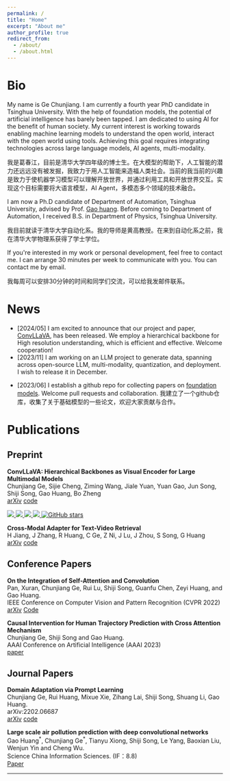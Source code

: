 ```yaml
---
permalink: /
title: "Home"
excerpt: "About me"
author_profile: true
redirect_from: 
  - /about/
  - /about.html
---
```


# Bio

My name is Ge Chunjiang. I am currently a fourth year PhD candidate in Tsinghua University. With the help of foundation models, the potential of artificial intelligence has barely been tapped. I am dedicated to using AI for the benefit of human society. My current interest is working towards enabling machine learning models to understand the open world, interact with the open world using tools. Achieving this goal requires integrating technologies across large language models, AI agents, multi-modality.

我是葛春江，目前是清华大学四年级的博士生。在大模型的帮助下，人工智能的潜力还远远没有被发掘，我致力于用人工智能来造福人类社会。当前的我当前的兴趣是致力于使机器学习模型可以理解开放世界，并通过利用工具和开放世界交互。实现这个目标需要将大语言模型，AI Agent，多模态多个领域的技术融合。

I am now a Ph.D candidate of Department of Automation, Tsinghua University, advised by Prof. [Gao huang](http://www.gaohuang.net/). Before coming to Department of Automation, I received B.S. in Department of Physics, Tsinghua University.

我目前就读于清华大学自动化系。我的导师是黄高教授。在来到自动化系之前，我在清华大学物理系获得了学士学位。

If you're interested in my work or personal development, feel free to contact me. I can arrange 30 minutes per week to communicate with you. You can contact me by email.

我每周可以安排30分钟的时间和同学们交流，可以给我发邮件联系。

# News

- [2024/05] I am excited to announce that our project and paper, [ConvLLaVA](https://arxiv.org/abs/2405.15738), has been released. We employ a hierarchical backbone for High resolution understanding, which is efficient and effective. Welcome cooperation!
- [2023/11] I am working on an LLM project to generate data, spanning across open-source LLM, multi-modality, quantization, and deployment. I wish to release it in December.
<!-- - [2023/08] I become a contributor of project [OpenRLHF](https://github.com/OpenLLMAI/OpenRLHF/tree/main).  -->
- [2023/06] I establish a github repo for collecting papers on [foundation models](https://github.com/John-Ge/awesome-foundation-models). Welcome pull requests and collaboration. 我建立了一个github仓库，收集了关于基础模型的一些论文，欢迎大家贡献与合作。

# Publications

## Preprint

**ConvLLaVA: Hierarchical Backbones as Visual Encoder for Large Multimodal Models**\
Chunjiang Ge, Sijie Cheng, Ziming Wang, Jiale Yuan, Yuan Gao, Jun Song, Shiji Song, Gao Huang, Bo Zheng \
[arXiv](https://arxiv.org/abs/2405.15738) [code](https://github.com/alibaba/conv-llava)

<p align="left">
    <a href="http://arxiv.org/abs/2405.15738"> 
        <img src="https://img.shields.io/badge/arXiv-2405.15738-b31b1b.svg?logo=arXiv">
    </a>
      <a href="https://github.com/alibaba/conv-llava"> 
        <img src="https://img.shields.io/badge/Github-ConvLLaVA-b31b1b.svg?logo=GitHub">
    </a>
    <a href="https://huggingface.co/collections/ConvLLaVA/convllava-66519ef0ccdee62544bd19bf"> 
        <img src="https://img.shields.io/badge/🤗%20Hugging%20Face-Models-ffd21e">
    </a>
    <a href="https://modelscope.cn/organization/ConvLLaVA?tab=model"> 
        <img src="https://img.shields.io/badge/🤖%20ModelScope-Models-5f4cf2.svg">
    </a>
    <a href="https://github.com/alibaba/conv-llava/stargazers">
        <img alt="GitHub stars" src="https://img.shields.io/github/stars/alibaba/conv-llava?color=ccf" />
    </a>
</p>

**Cross-Modal Adapter for Text-Video Retrieval**\
H Jiang, J Zhang, R Huang, C Ge, Z Ni, J Lu, J Zhou, S Song, G Huang \
[arXiv](https://arXiv.org/abs/2211.09623) [code](https://github.com/LeapLabTHU/Cross-Modal-Adapter)

## Conference Papers

**On the Integration of Self-Attention and Convolution**\
Pan, Xuran, Chunjiang Ge, Rui Lu, Shiji Song, Guanfu Chen, Zeyi Huang, and Gao Huang.  \
IEEE Conference on Computer Vision and Pattern Recognition (CVPR 2022)\
[arXiv](https://arxiv.org/abs/2111.14556) [Code](https://github.com/leaplabthu/acmix)

**Causal Intervention for Human Trajectory Prediction with Cross Attention Mechanism**\
Chunjiang Ge, Shiji Song and Gao Huang. \
AAAI Conference on Artificial Intelligence (AAAI 2023)\
[paper](https://ojs.aaai.org/index.php/AAAI/article/view/25142)

<!-- <div class='paper-box'><div class='paper-box-image'><div><div class="badge">AAAI 2023</div><img src='images/causal.jpg' alt="causal" width="100%"></div></div>
<div class='paper-box-text' markdown="1">

[Causal Intervention for Human Trajectory Prediction with Cross Attention Mechanism](https://ojs.aaai.org/index.php/AAAI/article/view/25142)

**Chunjiang Ge**, Shiji Song and Gao Huang. \
AAAI Conference on Artificial Intelligence (AAAI 2023)\
[paper](https://ojs.aaai.org/index.php/AAAI/article/view/25142)

</div>
</div> -->

## Journal Papers

**Domain Adaptation via Prompt Learning**\
Chunjiang Ge, Rui Huang, Mixue Xie, Zihang Lai, Shiji Song, Shuang Li, Gao Huang.  \
arXiv:2202.06687 \
[arXiv](https://arxiv.org/abs/2202.06687) [code](https://github.com/LeapLabTHU/DAPrompt)

**Large scale air pollution prediction with deep convolutional networks**\
Gao Huang$^\ast$, Chunjiang Ge$^\ast$, Tianyu Xiong, Shiji Song, Le Yang, Baoxian Liu, Wenjun Yin and Cheng Wu.  \
Science China Information Sciences. (IF：8.8) \
[Paper](https://link.springer.com/article/10.1007/s11432-020-2951-1)

---

<script type="text/javascript" src="//rf.revolvermaps.com/0/0/6.js?i=5fymzl2m77g&amp;m=7&amp;c=e63100&amp;cr1=ffffff&amp;f=arial&amp;l=0&amp;bv=90&amp;lx=-420&amp;ly=420&amp;hi=20&amp;he=7&amp;hc=a8ddff&amp;rs=80" async="async"></script>